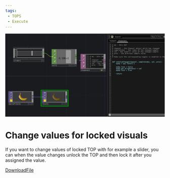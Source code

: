 ```yaml
---
tags:
 - TOPS
 - Execute
---
```


![Change Values Locked TOP](./img/ChangeVisualsLockedTOP.png)

# Change values for locked visuals

If you want to change values of locked TOP with for example a slider, you can when the value changes unlock the TOP and then lock it after you assigned the value.

[DownloadFile](./files/changeValuesLockedVisuals.tox.tox)